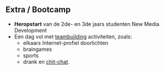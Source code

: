 Extra **/ Bootcamp**
----------------------------------------------------

- **Heropstart** van de 2de- en 3de jaars studenten New Media Development
- Een dag vol met [teambuilding](https://en.wikipedia.org/wiki/Team_building) activiteiten, zoals:
  - elkaars Internet-profiel doorlichten
  - braingames
  - sports
  - drank en [chit-chat](https://www.interglot.nl/woordenboek/en/nl/vertaal/chit-chat).